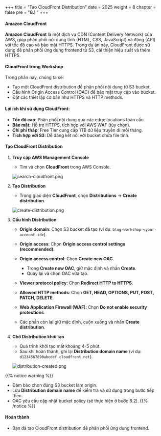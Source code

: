 +++
title = "Tạo CloudFront Distribution"
date = 2025
weight = 8
chapter = false
pre = "<b>8.1 </b>"
+++

#### Amazon CloudFront

**Amazon CloudFront** là một dịch vụ CDN (Content Delivery Network) của AWS, giúp phân phối nội dung tĩnh (HTML, CSS, JavaScript) và động (API) với tốc độ cao và bảo mật HTTPS. Trong dự án này, CloudFront được sử dụng để phân phối ứng dụng frontend từ S3, cải thiện hiệu suất và thêm HTTPS.

#### CloudFront trong Workshop
Trong phần này, chúng ta sẽ:
- Tạo một CloudFront distribution để phân phối nội dung từ S3 bucket.
- Cấu hình Origin Access Control (OAC) để bảo mật truy cập vào bucket.
- Đặt các thiết lập cơ bản như HTTPS và HTTP methods.

#### Lợi ích khi sử dụng CloudFront:
- **Tốc độ cao**: Phân phối nội dung qua các edge locations toàn cầu.
- **Bảo mật**: Hỗ trợ HTTPS, tích hợp với AWS WAF (tùy chọn).
- **Chi phí thấp**: Free Tier cung cấp 1TB dữ liệu truyền đi mỗi tháng.
- **Tích hợp với S3**: Dễ dàng kết nối với bucket chứa file tĩnh.

#### Tạo CloudFront Distribution

1. **Truy cập AWS Management Console**
   - Tìm và chọn **CloudFront** trong AWS Console.

   ![search-cloudfront.png](/images/8-Configure-CloudFront/8.1-create-cloudfront/8.1.png)

2. **Tạo Distribution**
   - Trong giao diện **CloudFront**, chọn **Distributions** → **Create distribution**.

   ![create-distribution.png](/images/8-Configure-CloudFront/8.1-create-cloudfront/8.2.png)

3. **Cấu hình Distribution**
   - **Origin domain**: Chọn S3 bucket đã tạo (ví dụ: `blog-workshop-<your-account-id>`).
   - **Origin access**: Chọn **Origin access control settings (recommended)**.
   - **Origin access control**: Chọn **Create new OAC**.
     - Trong **Create new OAC**, giữ mặc định và nhấn **Create**.
     - Quay lại và chọn OAC vừa tạo.

   - **Viewer protocol policy**: Chọn **Redirect HTTP to HTTPS**.
   - **Allowed HTTP methods**: Chọn **GET, HEAD, OPTIONS, PUT, POST, PATCH, DELETE**.
   - **Web Application Firewall (WAF)**: Chọn **Do not enable security protections**.
   - Các phần còn lại giữ mặc định, cuộn xuống và nhấn **Create distribution**.


4. **Chờ Distribution khởi tạo**
   - Quá trình khởi tạo mất khoảng 4-5 phút.
   - Sau khi hoàn thành, ghi lại **Distribution domain name** (ví dụ: `d1234567890abcdef.cloudfront.net`).

   ![distribution-created.png](/images/8-Configure-CloudFront/8.1-create-cloudfront/8.3.png)

{{% notice warning %}}
- Đảm bảo chọn đúng S3 bucket làm origin.
- Lưu **Distribution domain name** để kiểm tra và sử dụng trong bước tiếp theo.
- OAC yêu cầu cập nhật bucket policy (sẽ thực hiện ở bước 8.2).
{{% /notice %}}

#### Hoàn thành
- Bạn đã tạo CloudFront distribution để phân phối ứng dụng frontend.
